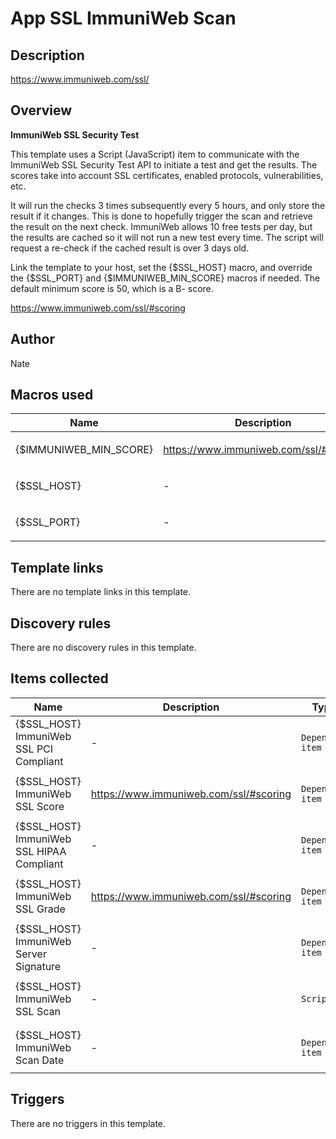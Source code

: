 # App SSL ImmuniWeb Scan

## Description

https://www.immuniweb.com/ssl/

## Overview

**ImmuniWeb SSL Security Test**


This template uses a Script (JavaScript) item to communicate with the ImmuniWeb SSL Security Test API to initiate a test and get the results. The scores take into account SSL certificates, enabled protocols, vulnerabilities, etc.


It will run the checks 3 times subsequently every 5 hours, and only store the result if it changes. This is done to hopefully trigger the scan and retrieve the result on the next check. ImmuniWeb allows 10 free tests per day, but the results are cached so it will not run a new test every time. The script will request a re-check if the cached result is over 3 days old.


Link the template to your host, set the {$SSL\_HOST} macro, and override the {$SSL\_PORT} and {$IMMUNIWEB\_MIN\_SCORE} macros if needed. The default minimum score is 50, which is a B- score.


https://www.immuniweb.com/ssl/#scoring


 



## Author

Nate

## Macros used

|Name|Description|Default|Type|
|----|-----------|-------|----|
|{$IMMUNIWEB_MIN_SCORE}|<p>https://www.immuniweb.com/ssl/#scoring</p>|`50`|Text macro|
|{$SSL_HOST}|<p>-</p>|`{HOST.NAME}`|Text macro|
|{$SSL_PORT}|<p>-</p>|`443`|Text macro|
## Template links

There are no template links in this template.

## Discovery rules

There are no discovery rules in this template.

## Items collected

|Name|Description|Type|Key and additional info|
|----|-----------|----|----|
|{$SSL_HOST} ImmuniWeb SSL PCI Compliant|<p>-</p>|`Dependent item`|immuniweb.ssl.pci.compliant<p>Update: 0</p>|
|{$SSL_HOST} ImmuniWeb SSL Score|<p>https://www.immuniweb.com/ssl/#scoring</p>|`Dependent item`|immuniweb.ssl.score<p>Update: 0</p>|
|{$SSL_HOST} ImmuniWeb SSL HIPAA Compliant|<p>-</p>|`Dependent item`|immuniweb.ssl.hipaa.compliant<p>Update: 0</p>|
|{$SSL_HOST} ImmuniWeb SSL Grade|<p>https://www.immuniweb.com/ssl/#scoring</p>|`Dependent item`|immuniweb.ssl.grade<p>Update: 0</p>|
|{$SSL_HOST} ImmuniWeb Server Signature|<p>-</p>|`Dependent item`|immuniweb.server.signature<p>Update: 0</p>|
|{$SSL_HOST} ImmuniWeb SSL Scan|<p>-</p>|`Script`|immuniweb.scan.result<p>Update: 0;h/5m0,5,15</p>|
|{$SSL_HOST} ImmuniWeb Scan Date|<p>-</p>|`Dependent item`|immuniweb.scan.date<p>Update: 0</p>|
## Triggers

There are no triggers in this template.

